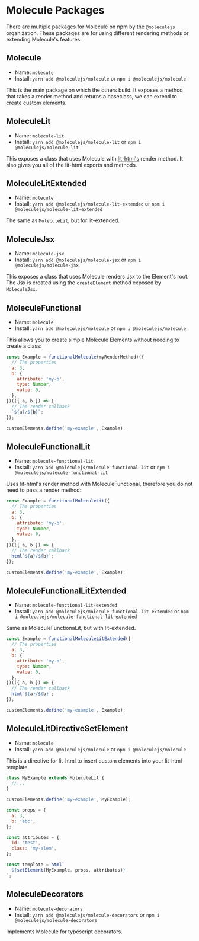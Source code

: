 # Molecule Packages

There are multiple packages for Molecule on npm by the `@moleculejs` organization. These packages are for using different rendering methods or extending Molecule's features.

## Molecule

- Name: `molecule`
- Install: `yarn add @moleculejs/molecule` or `npm i @moleculejs/molecule`

This is the main package on which the others build. It exposes a method that takes a render method and returns a baseclass, we can extend to create custom elements.

## MoleculeLit

- Name: `molecule-lit`
- Install: `yarn add @moleculejs/molecule-lit` or `npm i @moleculejs/molecule-lit`

This exposes a class that uses Molecule with [lit-html's](https://github.com/Polymer/lit-html) render method. It also gives you all of the lit-html exports and methods.

## MoleculeLitExtended

- Name: `molecule`
- Install: `yarn add @moleculejs/molecule-lit-extended` or `npm i @moleculejs/molecule-lit-extended`

The same as `MoleculeLit`, but for lit-extended.

## MoleculeJsx

- Name: `molecule-jsx`
- Install: `yarn add @moleculejs/molecule-jsx` or `npm i @moleculejs/molecule-jsx`

This exposes a class that uses Molecule renders Jsx to the Element's root. The Jsx is created using the `createElement` method exposed by `MoleculeJsx`.

## MoleculeFunctional

- Name: `molecule`
- Install: `yarn add @moleculejs/molecule` or `npm i @moleculejs/molecule`

This allows you to create simple Molecule Elements without needing to create a class:

```js
const Example = functionalMolecule(myRenderMethod)({
  // The properties
  a: 3,
  b: {
    attribute: 'my-b',
    type: Number,
    value: 0,
  },
})(({ a, b }) => {
  // The render callback
  `${a}/${b}`;
});

customElements.define('my-example', Example);
```

## MoleculeFunctionalLit

- Name: `molecule-functional-lit`
- Install: `yarn add @moleculejs/molecule-functional-lit` or `npm i @moleculejs/molecule-functional-lit`

Uses lit-html's render method with MoleculeFunctional, therefore you do not need to pass a render method:

```js
const Example = functionalMoleculeLit({
  // The properties
  a: 3,
  b: {
    attribute: 'my-b',
    type: Number,
    value: 0,
  },
})(({ a, b }) => {
  // The render callback
  html`${a}/${b}`;
});

customElements.define('my-example', Example);
```

## MoleculeFunctionalLitExtended

- Name: `molecule-functional-lit-extended`
- Install: `yarn add @moleculejs/molecule-functional-lit-extended` or `npm i @moleculejs/molecule-functional-lit-extended`

Same as MoleculeFunctionaLit, but with lit-extended.

```js
const Example = functionalMoleculeLitExtended({
  // The properties
  a: 3,
  b: {
    attribute: 'my-b',
    type: Number,
    value: 0,
  },
})(({ a, b }) => {
  // The render callback
  html`${a}/${b}`;
});

customElements.define('my-example', Example);
```

## MoleculeLitDirectiveSetElement

- Name: `molecule`
- Install: `yarn add @moleculejs/molecule` or `npm i @moleculejs/molecule`

This is a directive for lit-html to insert custom elements into your lit-html template.

```js
class MyExample extends MoleculeLit {
  //...
}

customElements.define('my-example', MyExample);

const props = {
  a: 3,
  b: 'abc',
};

const attributes = {
  id: 'test',
  class: 'my-elem',
};

const template = html`
  ${setElement(MyExample, props, attributes)}
`;
```

## MoleculeDecorators <Badge text="experimental" type="warn"></Badge>

- Name: `molecule-decorators`
- Install: `yarn add @moleculejs/molecule-decorators` or `npm i @moleculejs/molecule-decorators`

Implements Molecule for typescript decorators.
